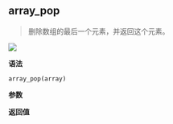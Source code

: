 ## array_pop

> 删除数组的最后一个元素，并返回这个元素。

![](https://img.shields.io/badge/-Array-blue)

**语法**

`array_pop(array)`

**参数**

**返回值**
